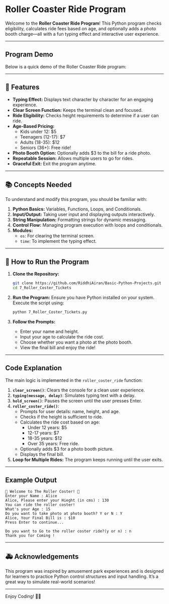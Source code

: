 # Roller Coaster Ride Program 

Welcome to the **Roller Coaster Ride Program**! This Python program checks eligibility, calculates ride fees based on age, and optionally adds a photo booth charge—all with a fun typing effect and interactive user experience.

---

## Program Demo

Below is a quick demo of the Roller Coaster Ride program:

---

## 🚀 Features

- **Typing Effect:** Displays text character by character for an engaging experience.
- **Clear Screen Function:** Keeps the terminal clean and focused.
- **Ride Eligibility:** Checks height requirements to determine if a user can ride.
- **Age-Based Pricing:**
   - Kids under 12: $5
   - Teenagers (12-17): $7
   - Adults (18-35): $12
   - Seniors (36+): Free ride!
- **Photo Booth Option:** Optionally adds $3 to the bill for a ride photo.
- **Repeatable Session:** Allows multiple users to go for rides.
- **Graceful Exit:** Exit the program anytime.

---

## 📚 Concepts Needed

To understand and modify this program, you should be familiar with:

1. **Python Basics:** Variables, Functions, Loops, and Conditionals.
2. **Input/Output:** Taking user input and displaying outputs interactively.
3. **String Manipulation:** Formatting strings for dynamic messaging.
4. **Control Flow:** Managing program execution with loops and conditionals.
5. **Modules:**
   - `os`: For clearing the terminal screen.
   - `time`: To implement the typing effect.

---

## 📄 How to Run the Program

1. **Clone the Repository:**
   ```bash
   git clone https://github.com/RiddhiAiran/Basic-Python-Projects.git
   cd 7_Roller_Coster_Tickets
   ```

2. **Run the Program:**
   Ensure you have Python installed on your system. Execute the script using:
   ```bash
   python 7_Roller_Coster_Tickets.py
   ```

3. **Follow the Prompts:**
   - Enter your name and height.
   - Input your age to calculate the ride cost.
   - Choose whether you want a photo at the photo booth.
   - View the final bill and enjoy the ride!

---

## Code Explanation

The main logic is implemented in the `roller_coster_ride` function:

1. **`clear_screen()`**: Clears the console for a clean user experience.
2. **`typing(message, delay)`**: Simulates typing text with a delay.
3. **`hold_screen()`**: Pauses the screen until the user presses Enter.
4. **`roller_coster_ride()`**:
   - Prompts for user details: name, height, and age.
   - Checks if the height is sufficient to ride.
   - Calculates the ride cost based on age:
     - Under 12 years: $5
     - 12-17 years: $7
     - 18-35 years: $12
     - Over 35 years: Free ride.
   - Optionally adds $3 for a photo booth picture.
   - Displays the final bill.
5. **Loop for Multiple Rides:** The program keeps running until the user exits.

---

## Example Output

```plaintext
🎡 Welcome to The Roller Coster! 🎢
Enter your Name : Alice
Alice, Please enter your Hieght (in cms) : 130
You can ride the roller coster!
What's your Age : 15
Do you want to take photo at photo booth? Y or N : Y
Alice, Your Final Bill is : $10
Press Enter to continue...

Do you want to Go to the roller coster ride?(y or n) : n
Thank you for Coming !
```

---

## 🚑 Acknowledgements

This program was inspired by amusement park experiences and is designed for learners to practice Python control structures and input handling. It’s a great way to simulate real-world scenarios!

---

Enjoy Coding! 🎡🎢
